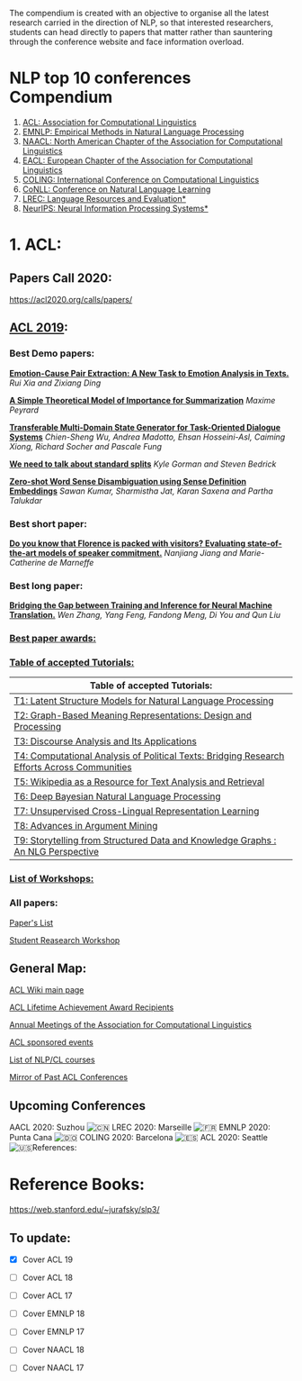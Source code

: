 The compendium is created with an objective to organise all the latest research carried in the direction of NLP, so that interested researchers, students can head directly to papers that matter rather than sauntering through the conference website and face information overload.  



# NLP top 10 conferences Compendium

1. [ACL: Association for Computational Linguistics](http://www.aclweb.org/)
2. [EMNLP: Empirical Methods in Natural Language Processing](http://hum.csse.unimelb.edu.au/emnlp2013/)
3. [NAACL: North American Chapter of the Association for Computational Linguistics](http://naacl.org/)
4. [EACL: European Chapter of the Association for Computational Linguistics](http://www.eacl.org/)
5. [COLING: International Conference on Computational Linguistics](http://www.coling-2014.org/)
6. [CoNLL: Conference on Natural Language Learning](http://ifarm.nl/signll/conll/)
7. [LREC: Language Resources and Evaluation*](http://lrec-conf.org/)
8. [NeurIPS: Neural Information Processing Systems*](https://nips.cc/)



# 1. ACL:

## Papers Call 2020:

<https://acl2020.org/calls/papers/>



## [ACL 2019](<http://www.acl2019.org/EN/index.xhtml>):

### Best Demo papers:

**[Emotion-Cause Pair Extraction: A New Task to Emotion Analysis in Texts.](<https://arxiv.org/abs/1906.01267>)** 
*Rui Xia and Zixiang Ding*

**[A Simple Theoretical Model of Importance for Summarization](<https://arxiv.org/abs/1801.08991>)** 
*Maxime Peyrard*

**[Transferable Multi-Domain State Generator for Task-Oriented Dialogue Systems](<https://arxiv.org/abs/1905.08743>)**
*Chien-Sheng Wu, Andrea Madotto, Ehsan Hosseini-Asl, Caiming Xiong, Richard Socher and Pascale Fung*

**[We need to talk about standard splits](<https://www.aclweb.org/anthology/P19-1267>)**
*Kyle Gorman and Steven Bedrick*

**[Zero-shot Word Sense Disambiguation using Sense Definition Embeddings](<https://www.aclweb.org/anthology/P19-1568/>)** 
*Sawan Kumar, Sharmistha Jat, Karan Saxena and Partha Talukdar*



### Best short paper:

**[Do you know that Florence is packed with visitors? Evaluating state-of-the-art models of speaker commitment.](<https://www.aclweb.org/anthology/P19-1412/>)** 
*Nanjiang Jiang and Marie-Catherine de Marneffe*



### Best long paper:

**[Bridging the Gap between Training and Inference for Neural Machine Translation.](<https://arxiv.org/abs/1906.02448>)** 
*Wen Zhang, Yang Feng, Fandong Meng, Di You and Qun Liu*



### [Best paper awards:](<http://www.acl2019.org/EN/nominations-for-acl-2019-best-paper-awards.xhtml>)



### [Table of accepted Tutorials:](<http://www.acl2019.org/EN/tutorials.xhtml>)

| Table of accepted Tutorials:                                 |
| ------------------------------------------------------------ |
| [T1: Latent Structure Models for Natural Language Processing](http://www.acl2019.org/EN/tutorials.xhtml#T1) |
| [ T2: Graph-Based Meaning Representations: Design and Processing](http://www.acl2019.org/EN/tutorials.xhtml#T2) |
| [T3: Discourse Analysis and Its Applications](http://www.acl2019.org/EN/tutorials.xhtml#T3) |
| [T4: Computational Analysis of Political Texts: Bridging Research Efforts Across Communities](http://www.acl2019.org/EN/tutorials.xhtml#T4) |
| [T5: Wikipedia as a Resource for Text Analysis and Retrieval](http://www.acl2019.org/EN/tutorials.xhtml#T5) |
| [ T6: Deep Bayesian Natural Language Processing](http://www.acl2019.org/EN/tutorials.xhtml#T6) |
| [T7: Unsupervised Cross-Lingual Representation Learning](http://www.acl2019.org/EN/tutorials.xhtml#T7) |
| [T8: Advances in Argument Mining](http://www.acl2019.org/EN/tutorials.xhtml#T8) |
| [T9: Storytelling from Structured Data and Knowledge Graphs : An NLG Perspective](http://www.acl2019.org/EN/tutorials.xhtml#T9) |



### [List of Workshops:](<http://www.acl2019.org/EN/workshops.xhtml>)




### All papers:

[Paper's List](https://www.aclweb.org/anthology/events/acl-2019/#p19-1)

[Student Reasearch Workshop](<https://www.aclweb.org/anthology/events/acl-2019/#p19-2>)



## General Map:

[ACL Wiki main page](<https://aclweb.org/aclwiki/Main_Page>)

[ACL Lifetime Achievement Award Recipients](https://aclweb.org/aclwiki/ACL_Lifetime_Achievement_Award_Recipients)

[Annual Meetings of the Association for Computational Linguistics](<https://www.aclweb.org/portal/acl>)

[ACL sponsored events](<https://www.aclweb.org/portal/acl>)

[List of NLP/CL courses](<https://aclweb.org/aclwiki/List_of_NLP/CL_courses>)

[Mirror of Past ACL Conferences](<https://www.aclweb.org/portal/node/2481>)



## Upcoming Conferences



AACL 2020: Suzhou ![🇨🇳](https://abs.twimg.com/emoji/v2/72x72/1f1e8-1f1f3.png)
LREC 2020: Marseille ![🇫🇷](https://abs.twimg.com/emoji/v2/72x72/1f1eb-1f1f7.png)
EMNLP 2020: Punta Cana ![🇩🇴](https://abs.twimg.com/emoji/v2/72x72/1f1e9-1f1f4.png)
COLING 2020: Barcelona ![🇪🇸](https://abs.twimg.com/emoji/v2/72x72/1f1ea-1f1f8.png)
ACL 2020: Seattle ![🇺🇸](https://abs.twimg.com/emoji/v2/72x72/1f1fa-1f1f8.png)References:



# Reference Books:

https://web.stanford.edu/~jurafsky/slp3/




## To update:


- [x] Cover ACL 19
- [ ] Cover ACL 18
- [ ] Cover ACL 17
- [ ] Cover EMNLP 18
- [ ] Cover EMNLP 17
- [ ] Cover NAACL 18
- [ ] Cover NAACL 17


